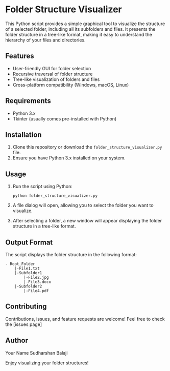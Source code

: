 # Folder Structure Visualizer

This Python script provides a simple graphical tool to visualize the structure of a selected folder, including all its subfolders and files. It presents the folder structure in a tree-like format, making it easy to understand the hierarchy of your files and directories.

## Features

- User-friendly GUI for folder selection
- Recursive traversal of folder structure
- Tree-like visualization of folders and files
- Cross-platform compatibility (Windows, macOS, Linux)

## Requirements

- Python 3.x
- Tkinter (usually comes pre-installed with Python)

## Installation

1. Clone this repository or download the `folder_structure_visualizer.py` file.
2. Ensure you have Python 3.x installed on your system.

## Usage

1. Run the script using Python:

   ```
   python folder_structure_visualizer.py
   ```

2. A file dialog will open, allowing you to select the folder you want to visualize.

3. After selecting a folder, a new window will appear displaying the folder structure in a tree-like format.

## Output Format

The script displays the folder structure in the following format:

```
- Root_Folder
    |-File1.txt
    |-Subfolder1
        |-File2.jpg
        |-File3.docx
    |-Subfolder2
        |-File4.pdf
```

## Contributing

Contributions, issues, and feature requests are welcome! Feel free to check the [issues page]

## Author

Your Name
Sudharshan Balaji

Enjoy visualizing your folder structures!
